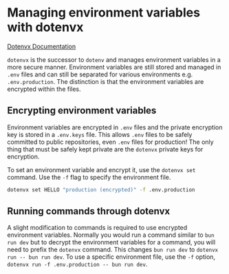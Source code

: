 # Managing environment variables with dotenvx

[Dotenvx Documentation](https://dotenvx.com/docs)

`dotenvx` is the successor to `dotenv` and manages environment variables in a more secure manner.
Environment variables are still stored and managed in `.env` files and can still be separated for
various environments e.g. `.env.production`. The distinction is that the environment variables are
encrypted within the files.

## Encrypting environment variables

Environment variables are encrypted in `.env` files and the private encryption key is stored in a
`.env.keys` file. This allows `.env` files to be safely committed to public repositories, even
`.env` files for production! The only thing that must be safely kept private are the `dotenvx`
private keys for encryption.

To set an environment variable and encrypt it, use the `dotenvx set` command. Use the `-f` flag to
specify the environment file.

```sh
dotenvx set HELLO "production (encrypted)" -f .env.production
```

## Running commands through dotenvx

A slight modification to commands is required to use encrypted environment variables. Normally you
would run a command similar to `bun run dev` but to decrypt the environment variables for a command,
you will need to prefix the `dotenvx` command. This changes `bun run dev` to `dotenvx run -- bun run
dev`. To use a specific environment file, use the `-f` option, `dotenvx run -f .env.production --
bun run dev`.
